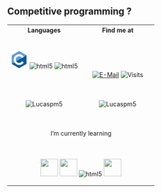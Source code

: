 ## Competitive programming ?

<table width="100%">
  <tr>
  <th>Languages</th>
  <th>Find me at</th>
  </tr>
  <tr>
  <td width="50%">

 <p align = "center">
  <img src="https://raw.githubusercontent.com/devicons/devicon/master/icons/c/c-original.svg" alt="c" width="40" height="40"/>
  <img src="https://cdn.jsdelivr.net/gh/devicons/devicon/icons/csharp/csharp-original.svg" alt="html5" width="40" height="40"/>
   <img src="https://cdn.jsdelivr.net/gh/devicons/devicon/icons/cplusplus/cplusplus-original.svg" alt="html5" width="40" height="40"/>
 </p>

  </td>
  <td width="50%">
    
<br><p align="center"><br><br>
[![E-Mail](https://img.shields.io/badge/email-reveal-2a8?style=flat-square&logo=gmail&logoColor=red)](https://mail.google.com/mail/u/1/#inbox)
![Visits](https://komarev.com/ghpvc/?username=Lucaspm5)
</p>
  </td>
  <tr>
  <td width = "50%">
    
  <br>
  <p align = "center"><img src="https://github-readme-stats.vercel.app/api?username=Lucaspm5&show_icons=true&bg_color=0C0101&text_color=FF0000&title_color=FF0000&include_all_commits=true&count_private=true&locale=pt-br" alt="Lucaspm5" /></p>
  </td>
  <td width = "50%">
  <br>
  <p align = "center"><img src="https://github-readme-stats.vercel.app/api?username=Lucaspm5&show_icons=true&bg_color=0C0101&text_color=FF0000&title_color=FF0000&include_all_commits=true&count_private=true&locale=pt-br" alt="Lucaspm5" /></p>
  </td>
  <tr>
  <td colspan = 2><br><p align = "center"> I’m currently learning </p></td>
  <tr>
  <td colspan=2 width ="50%">
  <br>
  <p align="center">
  <img src="https://cdn.jsdelivr.net/gh/devicons/devicon/icons/cplusplus/cplusplus-plain.svg" width="40" height="40"/>
  <img src="https://cdn.jsdelivr.net/gh/devicons/devicon/icons/c/c-plain.svg" width="40" height="40"/>
  <img src="https://cdn.jsdelivr.net/gh/devicons/devicon/icons/csharp/csharp-plain.svg" alt="html5" width="40" height="40"/>
    <img src="https://cdn.jsdelivr.net/gh/devicons/devicon/icons/javascript/javascript-original.svg" width="40" height="40"/>
  </p>
  </table>

[//]: <> (The `&nbsp;` is to have Aphelion take up more space)

